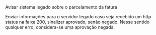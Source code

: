 Avisar sistema legado sobre o parcelamento da fatura

Enviar informações para o servidor legado
caso seja recebido um http status na faixa 200, sinalizar aprovado,
senão negado. Nesse sentido qualquer erro, considera-se uma aprovação negada.


